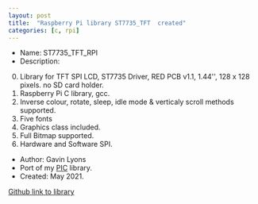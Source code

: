 ```yaml
---
layout: post
title:  "Raspberry Pi library ST7735_TFT  created"
categories: [c, rpi]
---
```


* Name: ST7735_TFT_RPI
* Description: 

0. Library for TFT SPI LCD, ST7735 Driver, RED PCB v1.1, 1.44'', 128 x 128 pixels. 
no SD card holder.
1. Raspberry Pi C library, gcc.      
2. Inverse colour, rotate, sleep, idle mode & verticaly scroll methods supported. 
3. Five fonts 
4. Graphics class included.
5. Full Bitmap supported.
6. Hardware and Software SPI.

* Author: Gavin Lyons
* Port of my [PIC](https://github.com/gavinlyonsrepo/pic_16F18346_projects) library.
* Created: May 2021.

[Github link to library](https://github.com/gavinlyonsrepo/ST7735_TFT_RPI)



